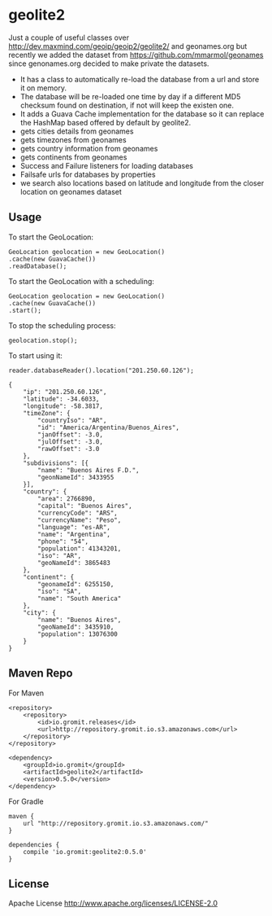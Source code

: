 # geolite2
Just a couple of useful classes over http://dev.maxmind.com/geoip/geoip2/geolite2/ and geonames.org but recently we added the dataset from https://github.com/mmarmol/geonames since genonames.org decided to make private the datasets.
  - It has a class to automatically re-load the database from a url and store it on memory.
  - The database will be re-loaded one time by day if a different MD5 checksum found on destination, if not will keep the existen one.
  - It adds a Guava Cache implementation for the database so it can replace the HashMap based offered by default by geolite2.
  - gets cities details from geonames
  - gets timezones from geonames
  - gets country information from geonames
  - gets continents from geonames
  - Success and Failure listeners for loading databases
  - Failsafe urls for databases by properties
  - we search also locations based on latitude and longitude from the closer location on geonames dataset

Usage
----

To start the GeoLocation:

    GeoLocation geolocation = new GeoLocation()
    .cache(new GuavaCache())
    .readDatabase();

To start the GeoLocation with a scheduling:

    GeoLocation geolocation = new GeoLocation()
    .cache(new GuavaCache())
    .start();
    
To stop the scheduling process:

    geolocation.stop();

To start using it:

    reader.databaseReader().location("201.250.60.126");
    
	{
		"ip": "201.250.60.126",
		"latitude": -34.6033,
		"longitude": -58.3817,
		"timeZone": {
			"countryIso": "AR",
			"id": "America/Argentina/Buenos_Aires",
			"janOffset": -3.0,
			"julOffset": -3.0,
			"rawOffset": -3.0
		},
		"subdivisions": [{
			"name": "Buenos Aires F.D.",
			"geonNameId": 3433955
		}],
		"country": {
			"area": 2766890,
			"capital": "Buenos Aires",
			"currencyCode": "ARS",
			"currencyName": "Peso",
			"language": "es-AR",
			"name": "Argentina",
			"phone": "54",
			"population": 41343201,
			"iso": "AR",
			"geoNameId": 3865483
		},
		"continent": {
			"geonameId": 6255150,
			"iso": "SA",
			"name": "South America"
		},
		"city": {
			"name": "Buenos Aires",
			"geoNameId": 3435910,
			"population": 13076300
		}
	}
    
Maven Repo
----
For Maven

    <repository>
		<repository>
			<id>io.gromit.releases</id>
			<url>http://repository.gromit.io.s3.amazonaws.com</url>
		</repository>
    </repository>

    <dependency>
    	<groupId>io.gromit</groupId>
    	<artifactId>geolite2</artifactId>
    	<version>0.5.0</version>
    </dependency>

For Gradle

    maven {
        url "http://repository.gromit.io.s3.amazonaws.com/"
    }
    
    dependencies {
    	compile 'io.gromit:geolite2:0.5.0'
    }
    

License
----
Apache License http://www.apache.org/licenses/LICENSE-2.0
